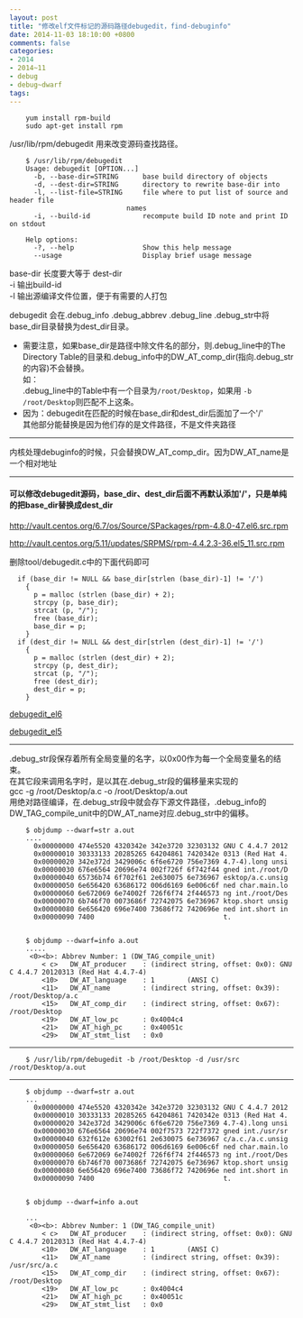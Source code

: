 ```yaml
---
layout: post
title: "修改elf文件标记的源码路径debugedit，find-debuginfo"
date: 2014-11-03 18:10:00 +0800
comments: false
categories:
- 2014
- 2014~11
- debug
- debug~dwarf
tags:
---
```

```
	yum install rpm-build
	sudo apt-get install rpm
```
/usr/lib/rpm/debugedit 用来改变源码查找路径。
```
	$ /usr/lib/rpm/debugedit
	Usage: debugedit [OPTION...]
	  -b, --base-dir=STRING      base build directory of objects
	  -d, --dest-dir=STRING      directory to rewrite base-dir into
	  -l, --list-file=STRING     file where to put list of source and header file
		                     names
	  -i, --build-id             recompute build ID note and print ID on stdout

	Help options:
	  -?, --help                 Show this help message
	  --usage                    Display brief usage message
```
base-dir 长度要大等于 dest-dir  
-i 输出build-id  
-l 输出源编译文件位置，便于有需要的人打包

debugedit 会在.debug_info .debug_abbrev .debug_line .debug_str中将base_dir目录替换为dest_dir目录。  
* 需要注意，如果base_dir是路径中除文件名的部分，则.debug_line中的The Directory Table的目录和.debug_info中的DW_AT_comp_dir(指向.debug_str的内容)不会替换。  
如：  
.debug_line中的Table中有一个目录为`/root/Desktop`，如果用 `-b /root/Desktop`则匹配不上这条。  
* 因为：debugedit在匹配的时候在base_dir和dest_dir后面加了一个'/'  
其他部分能替换是因为他们存的是文件路径，不是文件夹路径  

--------

内核处理debuginfo的时候，只会替换DW_AT_comp_dir。因为DW_AT_name是一个相对地址

--------

#### 可以修改debugedit源码，base_dir、dest_dir后面不再默认添加'/'，只是单纯的把base_dir替换成dest_dir

http://vault.centos.org/6.7/os/Source/SPackages/rpm-4.8.0-47.el6.src.rpm

http://vault.centos.org/5.11/updates/SRPMS/rpm-4.4.2.3-36.el5_11.src.rpm

删除tool/debugedit.c中的下面代码即可
```
  if (base_dir != NULL && base_dir[strlen (base_dir)-1] != '/')
    {
      p = malloc (strlen (base_dir) + 2);
      strcpy (p, base_dir);
      strcat (p, "/");
      free (base_dir);
      base_dir = p;
    }
  if (dest_dir != NULL && dest_dir[strlen (dest_dir)-1] != '/')
    {
      p = malloc (strlen (dest_dir) + 2);
      strcpy (p, dest_dir);
      strcat (p, "/");
      free (dest_dir);
      dest_dir = p;
    }
```

[debugedit_el6](/download/debug/debugedit_el6)

[debugedit_el5](/download/debug/debugedit_el5)

--------

.debug_str段保存着所有全局变量的名字，以0x00作为每一个全局变量名的结束。  
在其它段来调用名字时，是以其在.debug_str段的偏移量来实现的  
gcc -g /root/Desktop/a.c -o /root/Desktop/a.out  
用绝对路径编译，在.debug_str段中就会存下源文件路径，.debug_info的DW_TAG_compile_unit中的DW_AT_name对应.debug_str中的偏移。  

```
	$ objdump --dwarf=str a.out
	....
	  0x00000000 474e5520 4320342e 342e3720 32303132 GNU C 4.4.7 2012
	  0x00000010 30333133 20285265 64204861 7420342e 0313 (Red Hat 4.
	  0x00000020 342e372d 3429006c 6f6e6720 756e7369 4.7-4).long unsi
	  0x00000030 676e6564 20696e74 002f726f 6f742f44 gned int./root/D
	  0x00000040 65736b74 6f702f61 2e630075 6e736967 esktop/a.c.unsig
	  0x00000050 6e656420 63686172 006d6169 6e006c6f ned char.main.lo
	  0x00000060 6e672069 6e74002f 726f6f74 2f446573 ng int./root/Des
	  0x00000070 6b746f70 0073686f 72742075 6e736967 ktop.short unsig
	  0x00000080 6e656420 696e7400 73686f72 7420696e ned int.short in
	  0x00000090 7400                                t.


	$ objdump --dwarf=info a.out
	.....
	 <0><b>: Abbrev Number: 1 (DW_TAG_compile_unit)
		< c>   DW_AT_producer    : (indirect string, offset: 0x0): GNU C 4.4.7 20120313 (Red Hat 4.4.7-4)
		<10>   DW_AT_language    : 1        (ANSI C)
		<11>   DW_AT_name        : (indirect string, offset: 0x39): /root/Desktop/a.c
		<15>   DW_AT_comp_dir    : (indirect string, offset: 0x67): /root/Desktop
		<19>   DW_AT_low_pc      : 0x4004c4
		<21>   DW_AT_high_pc     : 0x40051c
		<29>   DW_AT_stmt_list   : 0x0
```
-----------------------------------------

```  
	$ /usr/lib/rpm/debugedit -b /root/Desktop -d /usr/src /root/Desktop/a.out
```

----------------------------------------
```
	$ objdump --dwarf=str a.out
	...
	  0x00000000 474e5520 4320342e 342e3720 32303132 GNU C 4.4.7 2012
	  0x00000010 30333133 20285265 64204861 7420342e 0313 (Red Hat 4.
	  0x00000020 342e372d 3429006c 6f6e6720 756e7369 4.7-4).long unsi
	  0x00000030 676e6564 20696e74 002f7573 722f7372 gned int./usr/sr
	  0x00000040 632f612e 63002f61 2e630075 6e736967 c/a.c./a.c.unsig
	  0x00000050 6e656420 63686172 006d6169 6e006c6f ned char.main.lo
	  0x00000060 6e672069 6e74002f 726f6f74 2f446573 ng int./root/Des
	  0x00000070 6b746f70 0073686f 72742075 6e736967 ktop.short unsig
	  0x00000080 6e656420 696e7400 73686f72 7420696e ned int.short in
	  0x00000090 7400                                t.


	$ objdump --dwarf=info a.out

	...
	 <0><b>: Abbrev Number: 1 (DW_TAG_compile_unit)
		< c>   DW_AT_producer    : (indirect string, offset: 0x0): GNU C 4.4.7 20120313 (Red Hat 4.4.7-4)
		<10>   DW_AT_language    : 1        (ANSI C)
		<11>   DW_AT_name        : (indirect string, offset: 0x39): /usr/src/a.c
		<15>   DW_AT_comp_dir    : (indirect string, offset: 0x67): /root/Desktop
		<19>   DW_AT_low_pc      : 0x4004c4
		<21>   DW_AT_high_pc     : 0x40051c
		<29>   DW_AT_stmt_list   : 0x0
```

